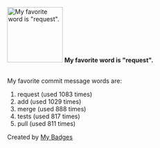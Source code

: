 <img src="https://my-badges.github.io/my-badges/favorite-word.png" alt="My favorite word is &quot;request&quot;." title="My favorite word is &quot;request&quot;." width="128">
<strong>My favorite word is &quot;request&quot;.</strong>
<br><br>

My favorite commit message words are:

1. request (used 1083 times)
2. add (used 1029 times)
3. merge (used 888 times)
4. tests (used 817 times)
5. pull (used 811 times)


Created by <a href="https://github.com/my-badges/my-badges">My Badges</a>